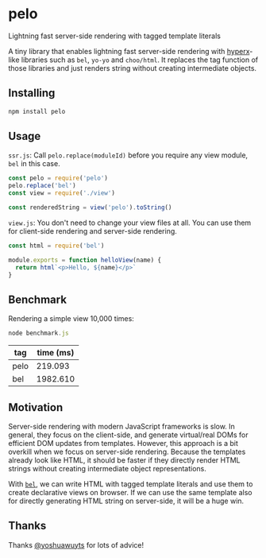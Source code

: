 # pelo

Lightning fast server-side rendering with tagged template literals

A tiny library that enables lightning fast server-side rendering with [hyperx](https://github.com/substack/hyperx)-like libraries such as `bel`, `yo-yo` and `choo/html`. It replaces the tag function of those libraries and just renders string without creating intermediate objects.

## Installing

```sh
npm install pelo
```

## Usage

`ssr.js`: Call `pelo.replace(moduleId)` before you require any view module, `bel` in this case.

```js
const pelo = require('pelo')
pelo.replace('bel')
const view = require('./view')

const renderedString = view('pelo').toString()
```

`view.js`: You don't need to change your view files at all. You can use them for client-side rendering and server-side rendering.

```js
const html = require('bel')

module.exports = function helloView(name) {
  return html`<p>Hello, ${name}</p>`
}
```

## Benchmark

Rendering a simple view 10,000 times:

```js
node benchmark.js
```

|  tag | time (ms) |
| ---- | --------- |
| pelo |   219.093 |
|  bel |  1982.610 |

## Motivation

Server-side rendering with modern JavaScript frameworks is slow. In general, they focus on the client-side, and generate virtual/real DOMs for efficient DOM updates from templates. However, this approach is a bit overkill when we focus on server-side rendering. Because the templates already look like HTML, it should be faster if they directly render HTML strings without creating intermediate object representations.

With [`bel`](https://github.com/shama/bel), we can write HTML with tagged template literals and use them to create declarative views on browser. If we can use the same template also for directly generating HTML string on server-side, it will be a huge win.

## Thanks

Thanks [@yoshuawuyts](https://github.com/yoshuawuyts) for lots of advice!
